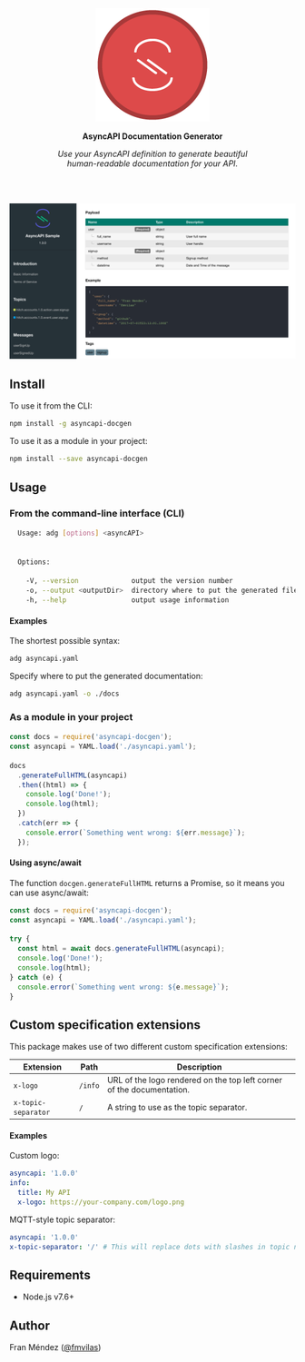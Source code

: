<p align="center"><img src="logo.png"></p>
<p align="center">
  <strong>AsyncAPI Documentation Generator</strong>
</p>
<p align="center">
  <em>Use your AsyncAPI definition to generate beautiful<br>human-readable documentation for your API.</em>
</p>
<br><br>

![](screenshot.png)

## Install

To use it from the CLI:

```bash
npm install -g asyncapi-docgen
```

To use it as a module in your project:

```bash
npm install --save asyncapi-docgen
```

## Usage

### From the command-line interface (CLI)

```bash
  Usage: adg [options] <asyncAPI>


  Options:

    -V, --version             output the version number
    -o, --output <outputDir>  directory where to put the generated files (defaults to current directory)
    -h, --help                output usage information
```

#### Examples

The shortest possible syntax:
```bash
adg asyncapi.yaml
```

Specify where to put the generated documentation:
```bash
adg asyncapi.yaml -o ./docs
```

### As a module in your project

```js
const docs = require('asyncapi-docgen');
const asyncapi = YAML.load('./asyncapi.yaml');

docs
  .generateFullHTML(asyncapi)
  .then((html) => {
    console.log('Done!');
    console.log(html);
  })
  .catch(err => {
    console.error(`Something went wrong: ${err.message}`);
  });
```

#### Using async/await

The function `docgen.generateFullHTML` returns a Promise, so it means you can use async/await:

```js
const docs = require('asyncapi-docgen');
const asyncapi = YAML.load('./asyncapi.yaml');

try {
  const html = await docs.generateFullHTML(asyncapi);
  console.log('Done!');
  console.log(html);
} catch (e) {
  console.error(`Something went wrong: ${e.message}`);
}
```

## Custom specification extensions

This package makes use of two different custom specification extensions:

|Extension|Path|Description|
|---------|----|-----------|
|`x-logo`|`/info`|URL of the logo rendered on the top left corner of the documentation.|
|`x-topic-separator`|`/`|A string to use as the topic separator.|

#### Examples

Custom logo:

```yaml
asyncapi: '1.0.0'
info:
  title: My API
  x-logo: https://your-company.com/logo.png
```

MQTT-style topic separator:

```yaml
asyncapi: '1.0.0'
x-topic-separator: '/' # This will replace dots with slashes in topic names
```

## Requirements

* Node.js v7.6+

## Author

Fran Méndez ([@fmvilas](http://twitter.com/fmvilas))
